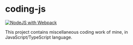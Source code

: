 # coding-js

[![NodeJS with Webpack](https://github.com/lasyard/coding-js/actions/workflows/webpack.yml/badge.svg)](https://github.com/lasyard/coding-js/actions/workflows/webpack.yml)

This project contains miscellaneous coding work of mine, in JavaScript/TypeScript language.
